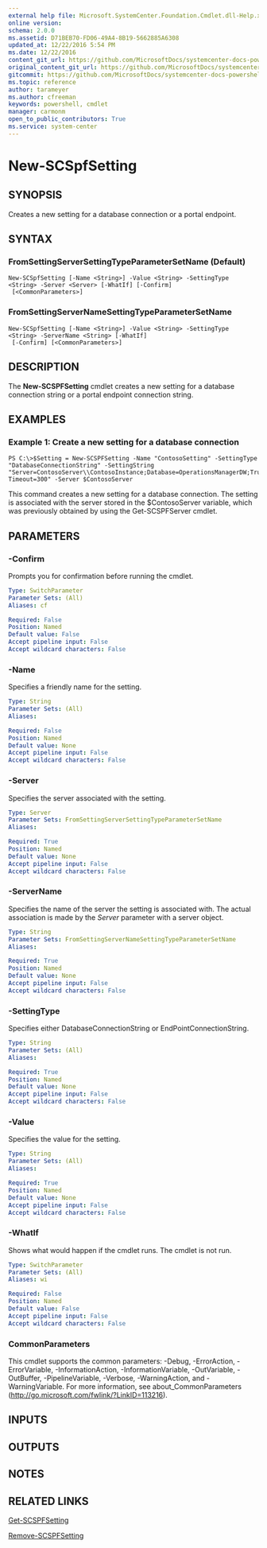 ```yaml
---
external help file: Microsoft.SystemCenter.Foundation.Cmdlet.dll-Help.xml
online version: 
schema: 2.0.0
ms.assetid: D71BEB70-FD06-49A4-8B19-5662885A6308
updated_at: 12/22/2016 5:54 PM
ms.date: 12/22/2016
content_git_url: https://github.com/MicrosoftDocs/systemcenter-docs-powershell/blob/master/systemcenter-cmdlets/SystemCenter2016/ServiceProviderFoundation/vlatest/New-SCSPFSetting.md
original_content_git_url: https://github.com/MicrosoftDocs/systemcenter-docs-powershell/blob/master/systemcenter-cmdlets/SystemCenter2016/ServiceProviderFoundation/vlatest/New-SCSPFSetting.md
gitcommit: https://github.com/MicrosoftDocs/systemcenter-docs-powershell/blob/17c3a51bd892aad46c731d9f381f0704b4815004/systemcenter-cmdlets/SystemCenter2016/ServiceProviderFoundation/vlatest/New-SCSPFSetting.md
ms.topic: reference
author: tarameyer
ms.author: cfreeman
keywords: powershell, cmdlet
manager: carmonm
open_to_public_contributors: True
ms.service: system-center
---
```


# New-SCSpfSetting

## SYNOPSIS
Creates a new setting for a database connection or a portal endpoint.

## SYNTAX

### FromSettingServerSettingTypeParameterSetName (Default)
```
New-SCSpfSetting [-Name <String>] -Value <String> -SettingType <String> -Server <Server> [-WhatIf] [-Confirm]
 [<CommonParameters>]
```

### FromSettingServerNameSettingTypeParameterSetName
```
New-SCSpfSetting [-Name <String>] -Value <String> -SettingType <String> -ServerName <String> [-WhatIf]
 [-Confirm] [<CommonParameters>]
```

## DESCRIPTION
The **New-SCSPFSetting** cmdlet creates a new setting for a database connection string or a portal endpoint connection string.

## EXAMPLES

### Example 1: Create a new setting for a database connection
```
PS C:\>$Setting = New-SCSPFSetting -Name "ContosoSetting" -SettingType "DatabaseConnectionString" -SettingString "Server=ContosoServer\\ContosoInstance;Database=OperationsManagerDW;TrustedConnection=True;Connection Timeout=300" -Server $ContosoServer
```

This command creates a new setting for a database connection.
The setting is associated with the server stored in the $ContosoServer variable, which was previously obtained by using the Get-SCSPFServer cmdlet.

## PARAMETERS

### -Confirm
Prompts you for confirmation before running the cmdlet.

```yaml
Type: SwitchParameter
Parameter Sets: (All)
Aliases: cf

Required: False
Position: Named
Default value: False
Accept pipeline input: False
Accept wildcard characters: False
```

### -Name
Specifies a friendly name for the setting.

```yaml
Type: String
Parameter Sets: (All)
Aliases: 

Required: False
Position: Named
Default value: None
Accept pipeline input: False
Accept wildcard characters: False
```

### -Server
Specifies the server associated with the setting.

```yaml
Type: Server
Parameter Sets: FromSettingServerSettingTypeParameterSetName
Aliases: 

Required: True
Position: Named
Default value: None
Accept pipeline input: False
Accept wildcard characters: False
```

### -ServerName
Specifies the name of the server the setting is associated with.
The actual association is made by the *Server* parameter with a server object.

```yaml
Type: String
Parameter Sets: FromSettingServerNameSettingTypeParameterSetName
Aliases: 

Required: True
Position: Named
Default value: None
Accept pipeline input: False
Accept wildcard characters: False
```

### -SettingType
Specifies either DatabaseConnectionString or EndPointConnectionString.

```yaml
Type: String
Parameter Sets: (All)
Aliases: 

Required: True
Position: Named
Default value: None
Accept pipeline input: False
Accept wildcard characters: False
```

### -Value
Specifies the value for the setting.

```yaml
Type: String
Parameter Sets: (All)
Aliases: 

Required: True
Position: Named
Default value: None
Accept pipeline input: False
Accept wildcard characters: False
```

### -WhatIf
Shows what would happen if the cmdlet runs.
The cmdlet is not run.

```yaml
Type: SwitchParameter
Parameter Sets: (All)
Aliases: wi

Required: False
Position: Named
Default value: False
Accept pipeline input: False
Accept wildcard characters: False
```

### CommonParameters
This cmdlet supports the common parameters: -Debug, -ErrorAction, -ErrorVariable, -InformationAction, -InformationVariable, -OutVariable, -OutBuffer, -PipelineVariable, -Verbose, -WarningAction, and -WarningVariable. For more information, see about_CommonParameters (http://go.microsoft.com/fwlink/?LinkID=113216).

## INPUTS

## OUTPUTS

## NOTES

## RELATED LINKS

[Get-SCSPFSetting](xref:SystemCenter2016/ServiceProviderFoundation/vlatest/Get-SCSPFSetting.md)

[Remove-SCSPFSetting](xref:SystemCenter2016/ServiceProviderFoundation/vlatest/Remove-SCSPFSetting.md)

